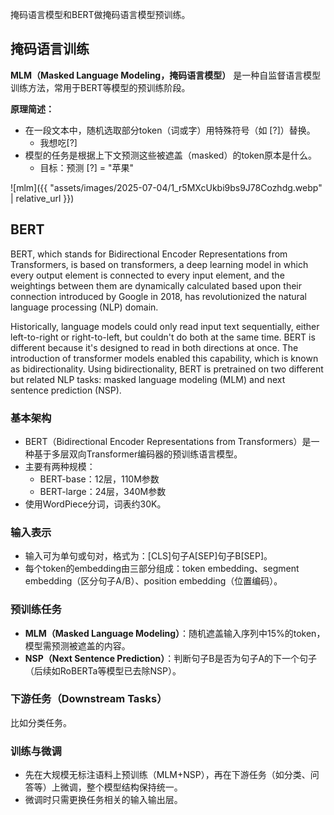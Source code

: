 掩码语言模型和BERT做掩码语言模型预训练。

## 掩码语言训练

**MLM（Masked Language Modeling，掩码语言模型）** 是一种自监督语言模型训练方法，常用于BERT等模型的预训练阶段。

**原理简述：**
- 在一段文本中，随机选取部分token（词或字）用特殊符号（如 [?]）替换。
    - 我想吃[?]
- 模型的任务是根据上下文预测这些被遮盖（masked）的token原本是什么。
    - 目标：预测 [?] = "苹果"

![mlm]({{ "assets/images/2025-07-04/1_r5MXcUkbi9bs9J78Cozhdg.webp" | relative_url }})

## BERT

BERT, which stands for Bidirectional Encoder Representations from Transformers, is based on transformers, a deep learning model in which every output element is connected to every input element, and the weightings between them are dynamically calculated based upon their connection introduced by Google in 2018, has revolutionized the natural language processing (NLP) domain.

Historically, language models could only read input text sequentially, either left-to-right or right-to-left, but couldn't do both at the same time. BERT is different because it's designed to read in both directions at once. The introduction of transformer models enabled this capability, which is known as bidirectionality. Using bidirectionality, BERT is pretrained on two different but related NLP tasks: masked language modeling (MLM) and next sentence prediction (NSP).

### 基本架构
- BERT（Bidirectional Encoder Representations from Transformers）是一种基于多层双向Transformer编码器的预训练语言模型。
- 主要有两种规模：  
  - BERT-base：12层，110M参数  
  - BERT-large：24层，340M参数  
- 使用WordPiece分词，词表约30K。

### 输入表示
- 输入可为单句或句对，格式为：[CLS]句子A[SEP]句子B[SEP]。
- 每个token的embedding由三部分组成：token embedding、segment embedding（区分句子A/B）、position embedding（位置编码）。

### 预训练任务
- **MLM（Masked Language Modeling）**：随机遮盖输入序列中15%的token，模型需预测被遮盖的内容。
- **NSP（Next Sentence Prediction）**：判断句子B是否为句子A的下一个句子（后续如RoBERTa等模型已去除NSP）。

### 下游任务（Downstream Tasks）
比如分类任务。

### 训练与微调
- 先在大规模无标注语料上预训练（MLM+NSP），再在下游任务（如分类、问答等）上微调，整个模型结构保持统一。
- 微调时只需更换任务相关的输入输出层。

